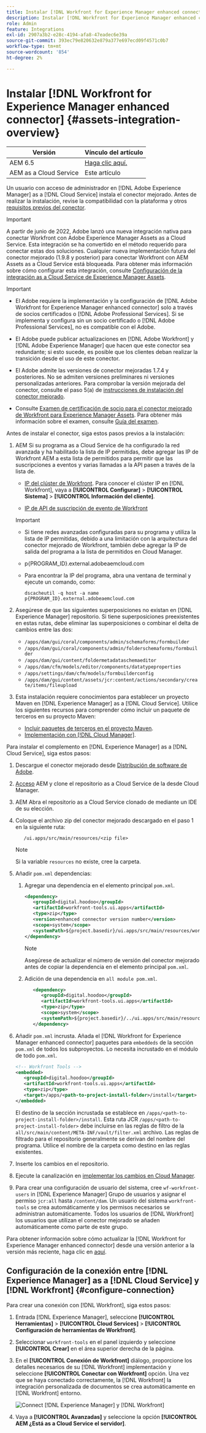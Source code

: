 ```yaml
---
title: Instalar [!DNL Workfront for Experience Manager enhanced connector]
description: Instalar [!DNL Workfront for Experience Manager enhanced connector]
role: Admin
feature: Integrations
exl-id: 2907a3b2-e28c-4194-afa8-47eadec6e39a
source-git-commit: 393ec79e820632e879a377e697ecd09f4571c0b7
workflow-type: tm+mt
source-wordcount: '854'
ht-degree: 2%

---
```


# Instalar [!DNL Workfront for Experience Manager enhanced connector] {#assets-integration-overview}

| Versión | Vínculo del artículo |
| -------- | ---------------------------- |
| AEM 6.5 | [Haga clic aquí.](https://experienceleague.adobe.com/docs/experience-manager-65/assets/integrations/workfront-connector-install.html) |
| AEM as a Cloud Service | Este artículo |

Un usuario con acceso de administrador en [!DNL Adobe Experience Manager] as a [!DNL Cloud Service] instala el conector mejorado. Antes de realizar la instalación, revise la compatibilidad con la plataforma y otros [requisitos previos del conector](https://one.workfront.com/s/csh?context=2467&amp;pubname=the-new-workfront-experience).

>[!IMPORTANT]
>
>A partir de junio de 2022, Adobe lanzó una nueva integración nativa para conectar Workfront con Adobe Experience Manager Assets as a Cloud Service. Esta integración se ha convertido en el método requerido para conectar estas dos soluciones. Cualquier nueva implementación futura del conector mejorado (1.9.8 y posterior) para conectar Workfront con AEM Assets as a Cloud Service está bloqueada. Para obtener más información sobre cómo configurar esta integración, consulte [Configuración de la integración as a Cloud Service de Experience Manager Assets](workfront-connector-configure.md).

>[!IMPORTANT]
>
>* El Adobe requiere la implementación y la configuración de [!DNL Adobe Workfront for Experience Manager enhanced connector] solo a través de socios certificados o [!DNL Adobe Professional Services]. Si se implementa y configura sin un socio certificado o [!DNL Adobe Professional Services], no es compatible con el Adobe.
>
>* El Adobe puede publicar actualizaciones en [!DNL Adobe Workfront] y [!DNL Adobe Experience Manager] que hacen que este conector sea redundante; si esto sucede, es posible que los clientes deban realizar la transición desde el uso de este conector.
>
>* El Adobe admite las versiones de conector mejoradas 1.7.4 y posteriores. No se admiten versiones preliminares ni versiones personalizadas anteriores. Para comprobar la versión mejorada del conector, consulte el paso 5(a) de [instrucciones de instalación del conector mejorado](workfront-connector-install.md).
>
>* Consulte [Examen de certificación de socio para el conector mejorado de Workfront para Experience Manager Assets](https://solutionpartners.adobe.com/solution-partners/home/applications/experience_cloud/workfront/journey/dev_core.html). Para obtener más información sobre el examen, consulte [Guía del examen](https://express.adobe.com/page/Tc7Mq6zLbPFy8/).

Antes de instalar el conector, siga estos pasos previos a la instalación:

1. AEM Si su programa as a Cloud Service de ha configurado la red avanzada y ha habilitado la lista de IP permitidas, debe agregar las IP de Workfront AEM a esta lista de permitidos para permitir que las suscripciones a eventos y varias llamadas a la API pasen a través de la lista de.

   * [IP del clúster de Workfront](https://experienceleague.adobe.com/docs/workfront/using/administration-and-setup/get-started-administration/configure-your-firewall.html?lang=en#ip-addresses-to-allow-for-clusters-1-2-3-5-7-8-and-9). Para conocer el clúster IP en [!DNL Workfront], vaya a **[!UICONTROL Configurar]** > **[!UICONTROL Sistema]** > **[!UICONTROL Información del cliente]**.

   * [IP de API de suscripción de evento de Workfront](https://experienceleague.adobe.com/docs/workfront/using/adobe-workfront-api/event-subscriptions/event-subs-api.html)

   >[!IMPORTANT]
   >
   >* Si tiene redes avanzadas configuradas para su programa y utiliza la lista de IP permitidas, debido a una limitación con la arquitectura del conector mejorado de Workfront, también debe agregar la IP de salida del programa a la lista de permitidos en Cloud Manager.
   >
   >* p{PROGRAM_ID}.external.adobeaemcloud.com
   >
   >* Para encontrar la IP del programa, abra una ventana de terminal y ejecute un comando, como:
   >
   >    ```
   >    dscacheutil -q host -a name p{PROGRAM_ID}.external.adobeaemcloud.com
   >
   >    ```

1. Asegúrese de que las siguientes superposiciones no existan en [!DNL Experience Manager] repositorio. Si tiene superposiciones preexistentes en estas rutas, debe eliminar las superposiciones o combinar el delta de cambios entre las dos:

   * `/apps/dam/gui/coral/components/admin/schemaforms/formbuilder`
   * `/apps/dam/gui/coral/components/admin/folderschemaforms/formbuilder`
   * `/apps/dam/gui/content/foldermetadataschemaeditor`
   * `/apps/dam/cfm/models/editor/components/datatypeproperties`
   * `/apps/settings/dam/cfm/models/formbuilderconfig`
   * `/apps/dam/gui/content/assets/jcr:content/actions/secondary/create/items/fileupload`

1. Esta instalación requiere conocimientos para establecer un proyecto Maven en [!DNL Experience Manager] as a [!DNL Cloud Service]. Utilice los siguientes recursos para comprender cómo incluir un paquete de terceros en su proyecto Maven:

   * [Incluir paquetes de terceros en el proyecto Maven](https://experienceleague.adobe.com/docs/experience-manager-cloud-service/implementing/deploying/overview.html#including-third-party).
   * [Implementación con [!DNL Cloud Manager]](https://experienceleague.adobe.com/docs/experience-manager-cloud-service/implementing/using-cloud-manager/deploy-code.html?lang=es).

Para instalar el complemento en [!DNL Experience Manager] as a [!DNL Cloud Service], siga estos pasos:

1. Descargue el conector mejorado desde [Distribución de software de Adobe](https://experience.adobe.com/#/downloads/content/software-distribution/en/aem.html?package=/content/software-distribution/en/details.html/content/dam/aem/public/adobe/packages/cq650/product/assets/workfront-tools.ui.apps.zip).

1. [Acceso](https://experienceleague.adobe.com/docs/experience-manager-cloud-service/content/implementing/using-cloud-manager/managing-code/accessing-repos.html?lang=en) AEM y clone el repositorio as a Cloud Service de la desde Cloud Manager.

1. AEM Abra el repositorio as a Cloud Service clonado de mediante un IDE de su elección.

1. Coloque el archivo zip del conector mejorado descargado en el paso 1 en la siguiente ruta:

   ```TXT
      /ui.apps/src/main/resources/<zip file>
   ```

   >[!NOTE]
   >
   >Si la variable `resources` no existe, cree la carpeta.


1. Añadir `pom.xml` dependencias:

   1. Agregar una dependencia en el elemento principal `pom.xml`.

      ```XML
      <dependency>
         <groupId>digital.hoodoo</groupId>
         <artifactId>workfront-tools.ui.apps</artifactId>
         <type>zip</type>
         <version>enhanced connector version number</version>
         <scope>system</scope>
         <systemPath>${project.basedir}/ui.apps/src/main/resources/workfront-tools.ui.apps.zip</systemPath>
      </dependency>
      ```

      >[!NOTE]
      >
      >Asegúrese de actualizar el número de versión del conector mejorado antes de copiar la dependencia en el elemento principal `pom.xml`.

   1. Adición de una dependencia en `all module pom.xml`.

      ```XML
         <dependency>
            <groupId>digital.hoodoo</groupId>
            <artifactId>workfront-tools.ui.apps</artifactId>
            <type>zip</type>
            <scope>system</scope>
            <systemPath>${project.basedir}/../ui.apps/src/main/resources/workfront-tools.ui.apps.zip</systemPath>
         </dependency>
      ```


1. Añadir `pom.xml` incrusta. Añada el [!DNL Workfront for Experience Manager enhanced connector] paquetes para `embeddeds` de la sección `pom.xml` de todos los subproyectos. Lo necesita incrustado en el módulo de todo `pom.xml`.

   ```XML
   <!-- Workfront Tools -->
   <embedded>
      <groupId>digital.hoodoo</groupId>
      <artifactId>workfront-tools.ui.apps</artifactId>
      <type>zip</type>
      <target>/apps/<path-to-project-install-folder>/install</target>
   </embedded>
   ```

   El destino de la sección incrustada se establece en `/apps/<path-to-project-install-folder>/install`. Esta ruta JCR `/apps/<path-to-project-install-folder>` debe incluirse en las reglas de filtro de la `all/src/main/content/META-INF/vault/filter.xml` archivo. Las reglas de filtrado para el repositorio generalmente se derivan del nombre del programa. Utilice el nombre de la carpeta como destino en las reglas existentes.

1. Inserte los cambios en el repositorio.

1. Ejecute la canalización en [implementar los cambios en Cloud Manager](https://experienceleague.adobe.com/docs/experience-manager-cloud-service/content/implementing/using-cloud-manager/deploy-code.html).

1. Para crear una configuración de usuario del sistema, cree `wf-workfront-users` in [!DNL Experience Manager] Grupo de usuarios y asignar el permiso `jcr:all` hasta `/content/dam`. Un usuario del sistema `workfront-tools` se crea automáticamente y los permisos necesarios se administran automáticamente. Todos los usuarios de [!DNL Workfront] los usuarios que utilizan el conector mejorado se añaden automáticamente como parte de este grupo.

Para obtener información sobre cómo actualizar la [!DNL Workfront for Experience Manager enhanced connector] desde una versión anterior a la versión más reciente, haga clic en [aquí](update-workfront-enhanced-connector.md).

## Configuración de la conexión entre [!DNL Experience Manager] as a [!DNL Cloud Service] y [!DNL Workfront] {#configure-connection}

Para crear una conexión con [!DNL Workfront], siga estos pasos:

1. Entrada [!DNL Experience Manager], seleccione **[!UICONTROL Herramientas]** > **[!UICONTROL Cloud Services]** > **[!UICONTROL Configuración de herramientas de Workfront]**.

1. Seleccionar `workfront-tools` en el panel izquierdo y seleccione **[!UICONTROL Crear]** en el área superior derecha de la página.

1. En el **[!UICONTROL Conexión de Workfront]** diálogo, proporcione los detalles necesarios de su [!DNL Workfront] implementación y seleccione **[!UICONTROL Conectar con Workfront]** opción. Una vez que se haya conectado correctamente, la [!DNL Workfront] la integración personalizada de documentos se crea automáticamente en [!DNL Workfront] entorno.

   ![Connect [!DNL Experience Manager] y [!DNL Workfront]](/help/assets/assets/wf-connection-config.png)

1. Vaya a **[!UICONTROL Avanzadas]** y seleccione la opción **[!UICONTROL AEM ¿Está as a Cloud Service el servidor]**.
